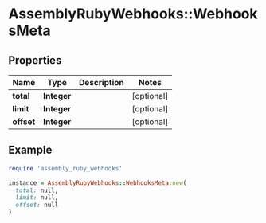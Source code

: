 # AssemblyRubyWebhooks::WebhooksMeta

## Properties

| Name | Type | Description | Notes |
| ---- | ---- | ----------- | ----- |
| **total** | **Integer** |  | [optional] |
| **limit** | **Integer** |  | [optional] |
| **offset** | **Integer** |  | [optional] |

## Example

```ruby
require 'assembly_ruby_webhooks'

instance = AssemblyRubyWebhooks::WebhooksMeta.new(
  total: null,
  limit: null,
  offset: null
)
```

